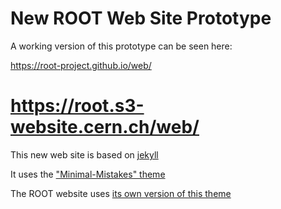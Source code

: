 # New ROOT Web Site Prototype

A working version of this prototype can be seen here:

  https://root-project.github.io/web/

#  https://root.s3-website.cern.ch/web/

This new web site is based on [jekyll](https://jekyllrb.com/)

It uses the ["Minimal-Mistakes" theme](https://mmistakes.github.io/minimal-mistakes/)

The ROOT website uses [its own version of this theme](https://github.com/root-project/minimal-mistakes)
